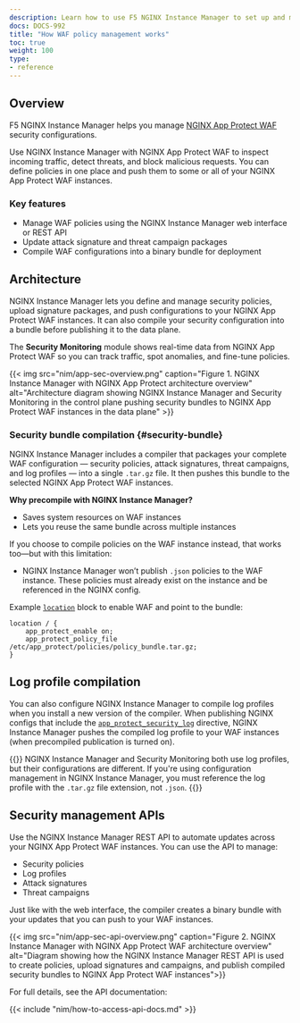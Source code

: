 ```yaml
---
description: Learn how to use F5 NGINX Instance Manager to set up and manage NGINX App Protect WAF security policies.
docs: DOCS-992
title: "How WAF policy management works"
toc: true
weight: 100
type:
- reference
---
```


## Overview

F5 NGINX Instance Manager helps you manage [NGINX App Protect WAF](https://www.nginx.com/products/nginx-app-protect/web-application-firewall/) security configurations.

Use NGINX Instance Manager with NGINX App Protect WAF to inspect incoming traffic, detect threats, and block malicious requests. You can define policies in one place and push them to some or all of your NGINX App Protect WAF instances.

### Key features

- Manage WAF policies using the NGINX Instance Manager web interface or REST API  
- Update attack signature and threat campaign packages  
- Compile WAF configurations into a binary bundle for deployment  

## Architecture

NGINX Instance Manager lets you define and manage security policies, upload signature packages, and push configurations to your NGINX App Protect WAF instances. It can also compile your security configuration into a bundle before publishing it to the data plane.

The **Security Monitoring** module shows real-time data from NGINX App Protect WAF so you can track traffic, spot anomalies, and fine-tune policies.

{{< img src="nim/app-sec-overview.png" caption="Figure 1. NGINX Instance Manager with NGINX App Protect architecture overview" alt="Architecture diagram showing NGINX Instance Manager and Security Monitoring in the control plane pushing security bundles to NGINX App Protect WAF instances in the data plane" >}}

### Security bundle compilation {#security-bundle}

NGINX Instance Manager includes a compiler that packages your complete WAF configuration — security policies, attack signatures, threat campaigns, and log profiles — into a single `.tar.gz` file. It then pushes this bundle to the selected NGINX App Protect WAF instances.

**Why precompile with NGINX Instance Manager?**

- Saves system resources on WAF instances  
- Lets you reuse the same bundle across multiple instances  

If you choose to compile policies on the WAF instance instead, that works too—but with this limitation:

- NGINX Instance Manager won’t publish `.json` policies to the WAF instance. These policies must already exist on the instance and be referenced in the NGINX config.

Example [`location`](https://nginx.org/en/docs/http/ngx_http_core_module.html#location) block to enable WAF and point to the bundle:

```nginx
location / {
    app_protect_enable on;
    app_protect_policy_file /etc/app_protect/policies/policy_bundle.tar.gz;
}
```

## Log profile compilation

You can also configure NGINX Instance Manager to compile log profiles when you install a new version of the compiler. When publishing NGINX configs that include the [`app_protect_security_log`](https://docs.nginx.com/nginx-app-protect/logging-overview/security-log/#app_protect_security_log) directive, NGINX Instance Manager pushes the compiled log profile to your WAF instances (when precompiled publication is turned on).

{{<important>}}
NGINX Instance Manager and Security Monitoring both use log profiles, but their configurations are different. If you're using configuration management in NGINX Instance Manager, you must reference the log profile with the `.tar.gz` file extension, not `.json`.
{{</important>}}

## Security management APIs

Use the NGINX Instance Manager REST API to automate updates across your NGINX App Protect WAF instances. You can use the API to manage:

- Security policies  
- Log profiles  
- Attack signatures  
- Threat campaigns  

Just like with the web interface, the compiler creates a binary bundle with your updates that you can push to your WAF instances.

{{< img src="nim/app-sec-api-overview.png" caption="Figure 2. NGINX Instance Manager with NGINX App Protect WAF architecture overview" alt="Diagram showing how the NGINX Instance Manager REST API is used to create policies, upload signatures and campaigns, and publish compiled security bundles to NGINX App Protect WAF instances">}}

For full details, see the API documentation:

{{< include "nim/how-to-access-api-docs.md" >}}
